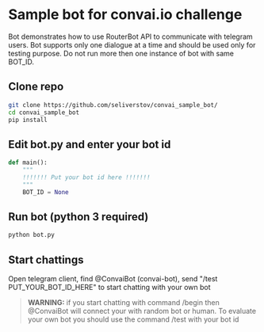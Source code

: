# Sample bot for convai.io challenge
Bot demonstrates how to use RouterBot API to communicate with telegram users. Bot supports only one dialogue at a time and should be used only for testing purpose. Do not run more then one instance of bot with same BOT_ID. 

## Clone repo
```sh
git clone https://github.com/seliverstov/convai_sample_bot/
cd convai_sample_bot
pip install
```
## Edit bot.py and enter your bot id
```python
def main():
    """
    !!!!!!! Put your bot id here !!!!!!!
    """
    BOT_ID = None
```
## Run bot (python 3 required)
```sh
python bot.py
```
## Start chattings
Open telegram client, find @ConvaiBot (convai-bot), send "/test PUT_YOUR_BOT_ID_HERE" to start chatting with your own bot

>**WARNING:** if you start chatting with command /begin then @ConvaiBot will connect your with random bot or human. To evaluate your own bot you should use the command /test with your bot id
